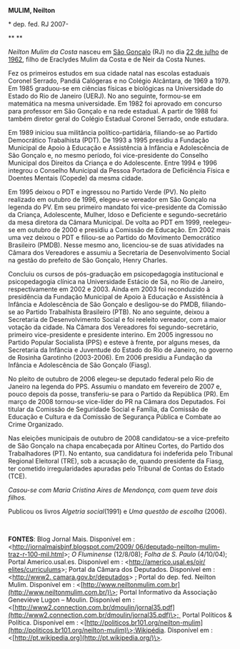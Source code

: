 **MULIM, Neilton**

\* dep. fed. RJ 2007-

** **

*Neilton Mulim da Costa* nasceu em [São
Gonçalo](http://pt.wikipedia.org/wiki/S%C3%A3o_Gon%C3%A7alo_(Rio_de_Janeiro) "São Gonçalo (Rio de Janeiro)")
(RJ) no dia [22 de
julho](http://pt.wikipedia.org/wiki/22_de_julho "22 de julho") de
[1962](http://pt.wikipedia.org/wiki/1962 "1962"), filho de Eraclydes
Mulim da Costa e de Neir da Costa Nunes.

Fez os primeiros estudos em sua cidade natal nas escolas estaduais
Coronel Serrado, Pandiá Calógeras e no Colégio Alcântara, de 1969 a
1979. Em 1985 graduou-se em ciências físicas e biológicas na
Universidade do Estado do Rio de Janeiro (UERJ). No ano seguinte,
formou-se em matemática na mesma universidade. Em 1982 foi aprovado em
concurso para professor em São Gonçalo e na rede estadual. A partir de
1988 foi também diretor geral do Colégio Estadual Coronel Serrado, onde
estudara.

Em 1989 iniciou sua militância político-partidária, filiando-se ao
Partido Democrático Trabalhista (PDT). De 1993 a 1995 presidiu a
Fundação Municipal de Apoio à Educação e Assistência à Infância e
Adolescência de São Gonçalo e, no mesmo período, foi vice-presidente do
Conselho Municipal dos Direitos da Criança e do Adolescente. Entre 1994
e 1996 integrou o Conselho Municipal da Pessoa Portadora de Deficiência
Física e Doentes Mentais (Copede) da mesma cidade.

Em 1995 deixou o PDT e ingressou no Partido Verde (PV). No pleito
realizado em outubro de 1996, elegeu-se vereador em São Gonçalo na
legenda do PV. Em seu primeiro mandato foi vice-presidente da Comissão
da Criança, Adolescente, Mulher, Idoso e Deficiente e segundo-secretário
da mesa diretora da Câmara Municipal. De volta ao PDT em 1999,
reelegeu-se em outubro de 2000 e presidiu a Comissão de Educação. Em
2002 mais uma vez deixou o PDT e filiou-se ao Partido do Movimento
Democrático Brasileiro (PMDB). Nesse mesmo ano, licenciou-se de suas
atividades na Câmara dos Vereadores e assumiu a Secretaria de
Desenvolvimento Social na gestão do prefeito de São Gonçalo, Henry
Charles.

Concluiu os cursos de pós-graduação em psicopedagogia institucional e
psicopedagogia clínica na Universidade Estácio de Sá, no Rio de Janeiro,
respectivamente em 2002 e 2003. Ainda em 2003 foi reconduzido à
presidência da Fundação Municipal de Apoio à Educação e Assistência à
Infância e Adolescência de São Gonçalo e desligou-se do PMDB,
filiando-se ao Partido Trabalhista Brasileiro (PTB). No ano seguinte,
deixou a Secretaria de Desenvolvimento Social e foi reeleito vereador,
com a maior votação da cidade. Na Câmara dos Vereadores foi
segundo-secretário, primeiro vice-presidente e presidente interino. Em
2005 ingressou no Partido Popular Socialista (PPS) e esteve à frente,
por alguns meses, da Secretaria da Infância e Juventude do Estado do Rio
de Janeiro, no governo de Rosinha Garotinho (2003-2006). Em 2006
presidiu a Fundação da Infância e Adolescência de São Gonçalo (Fiasg).

No pleito de outubro de 2006 elegeu-se deputado federal pelo Rio de
Janeiro na legenda do PPS. Assumiu o mandato em fevereiro de 2007 e,
pouco depois da posse, transferiu-se para o Partido da República (PR).
Em março de 2008 tornou-se vice-líder do PR na Câmara dos Deputados. Foi
titular da Comissão de Seguridade Social e Família, da Comissão de
Educação e Cultura e da Comissão de Segurança Pública e Combate ao Crime
Organizado.

Nas eleições municipais de outubro de 2008 candidatou-se a vice-prefeito
de São Gonçalo na chapa encabeçada por Altineu Cortes, do Partido dos
Trabalhadores (PT). No entanto, sua candidatura foi indeferida pelo
Tribunal Regional Eleitoral (TRE), sob a acusação de, quando presidente
da Fiasg, ter cometido irregularidades apuradas pelo Tribunal de Contas
do Estado (TCE).

*Casou-se com Maria Cristina Aires de Mendonça, com quem teve dois
filhos.*

Publicou os livros *Algetria social*(1991) e *Uma questão de escolha*
(2006).

 

**FONTES**: Blog Jornal Mais. Disponível em :
\<[http://jornalmaisbjnf.blogspot.com/2009/
06/deputado-neilton-mulim-traz-r-100-mil.html](http://jornalmaisbjnf.blogspot.com/2009/%2006/deputado-neilton-mulim-traz-r-100-mil.html)\>;
*O Fluminense* (12/8/08); *Folha de S. Paulo* (4/10/04); Portal
Americo.usal.es. Disponível em : \<[http://americo.usal.es/oir/
elites/curriculums](http://americo.usal.es/oir/%20elites/curriculums)\>;
Portal da Câmara dos Deputados. Disponível em : \<[http://www2.
camara.gov.br/deputados](http://www2.%20camara.gov.br/deputados)\> ;
Portal do dep. fed. Neilton Mulim. Disponível em :
\<[http://www.neiltonmulim.com.br](http://www.neiltonmulim.com.br/)\>;
Portal Informativo da Associação Geneviève Lugon – Moulin. Disponível em
:
\<[http://www2.connection.com.br/dmoulin/jornal35.pdf](http://www2.connection.com.br/dmoulin/jornal35.pdf)\>; 
Portal Políticos & Política. Disponível em :
\<[http://politicos.br101.org/neilton-mulim](http://politicos.br101.org/neilton-mulim)\>;Wikipédia.
Disponível em : \<[http://pt.wikipedia.org](http://pt.wikipedia.org/)\>.
